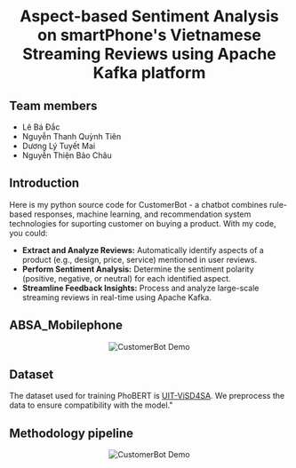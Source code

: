 
<p align="center">
 <h1 align="center">Aspect-based Sentiment Analysis on smartPhone's Vietnamese Streaming Reviews using Apache Kafka platform</h1>
</p>

## Team members
* Lê Bá Đắc
* Nguyễn Thanh Quỳnh Tiên
* Dương Lý Tuyết Mai
* Nguyễn Thiện Bảo Châu

## Introduction

Here is my python source code for CustomerBot - a chatbot combines rule-based responses, machine learning, and recommendation system technologies for suporting customer on buying a product. With my code, you could: 
* **Extract and Analyze Reviews:** Automatically identify aspects of a product (e.g., design, price, service) mentioned in user reviews.
* **Perform Sentiment Analysis:** Determine the sentiment polarity (positive, negative, or neutral) for each identified aspect.
* **Streamline Feedback Insights:** Process and analyze large-scale streaming reviews in real-time using Apache Kafka.

## ABSA_Mobilephone

<div align="center">
  <img src="CustomerBot.gif" alt="CustomerBot Demo" />
</div>



## Dataset
The dataset used for training PhoBERT is [UIT-ViSD4SA](https://github.com/kimkim00/UIT-ViSD4SA). We preprocess the data to ensure compatibility with the model."

## Methodology pipeline

<div align="center">
  <img src="CustomerBot.gif" alt="CustomerBot Demo" />
</div>
